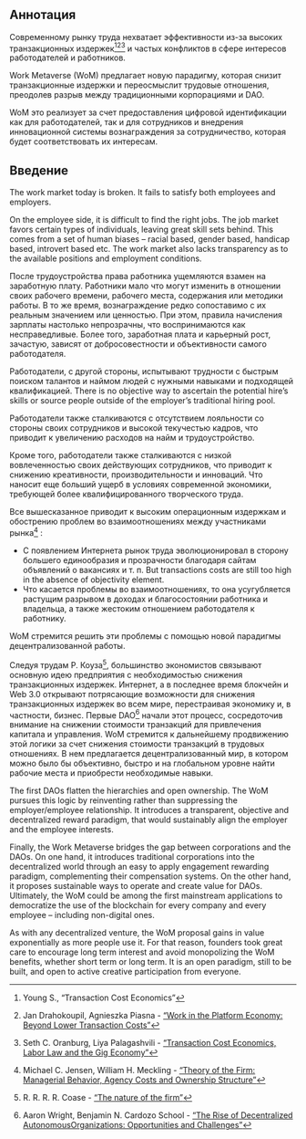 

## Аннотация

Современному рынку труда нехватает эффективности из-за высоких транзакционных издержек[^1][^2][^3] и частых конфликтов в сфере интересов работодателей и работников.

Work Metaverse (WoM) предлагает новую парадигму, которая снизит транзакционные издержки и переосмыслит трудовые отношения, преодолев разрыв между традиционными корпорациями и DAO.

WoM это реализует за счет предоставления цифровой идентификации как для работодателей, так и для сотрудников и внедрения инновационной системы вознаграждения за сотрудничество, которая будет соответствовать их интересам.

## Введение

The work market today is broken. It fails to satisfy both employees and employers.

On the employee side, it is difficult to find the right jobs. The job market favors certain types of individuals, leaving great skill sets behind. This comes from a set of human biases – racial based, gender based, handicap based, introvert based etc. The work market also lacks transparency as to the available positions and employment conditions.

После трудоустройства права работника ущемляются взамен на заработную плату. Работники мало что могут изменить в отношении своих рабочего времени, рабочего места, содержания или методики работы. В то же время, вознаграждение редко сопоставимо с их реальным значением или ценностью. При этом, правила начисления зарплаты настолько непрозрачны, что воспринимаются как несправедливые. Более того, заработная плата и карьерный рост, зачастую, зависят от добросовестности и объективности самого работодателя.

Работодатели, с другой стороны, испытывают трудности с быстрым поиском талантов и наймом людей с нужными навыками и подходящей квалификацией. There is no objective way to ascertain the potential hire’s skills or source people outside of the employer’s traditional hiring pool.

Работодатели также сталкиваются с отсутствием лояльности со стороны своих сотрудников и высокой текучестью кадров, что приводит к увеличению расходов на найм и трудоустройство.

Кроме того, работодатели также сталкиваются с низкой вовлеченностью своих действующих сотрудников, что приводит к снижению креативности, производительности и инноваций. Что наносит еще больший ущерб в условиях современной экономики, требующей более квалифицированного творческого труда.

Все вышесказанное приводит к высоким операционным издержкам и обострению проблем во взаимоотношениях между участниками рынка[^4] :

- С появлением Интернета рынок труда эволюционировал в сторону большего единообразия и прозрачности благодаря сайтам объявлений о вакансиях и т. п. But transactions costs are still too high in the absence of objectivity element.
- Что касается проблемы во взаимоотношениях, то она усугубляется растущим разрывом в доходах и благосостоянии работника и владельца, а также жестоким отношением работодателя к работнику.

WoM стремится решить эти проблемы с помощью новой парадигмы децентрализованной работы.

Следуя трудам Р. Коуза[^5], большинство экономистов связывают основную идею предприятия с необходимостью снижения транзакционных издержек. Интернет, а в последнее время блокчейн и Web 3.0 открывают потрясающие возможности для снижения транзакционных издержек во всем мире, перестраивая экономику и, в частности, бизнес. Первые DAO[^6] начали этот процесс, сосредоточив внимание на снижении стоимости транзакций для привлечения капитала и управления. WoM стремится к дальнейшему продвижению этой логики за счет снижения стоимости транзакций в трудовых отношениях. В нем предлагается децентрализованный мир, в котором можно было бы объективно, быстро и на глобальном уровне найти рабочие места и приобрести необходимые навыки.

The first DAOs flatten the hierarchies and open ownership. The WoM pursues this logic by reinventing rather than suppressing the employer/employee relationship. It introduces a transparent, objective and decentralized reward paradigm, that would sustainably align the employer and the employee interests.

Finally, the Work Metaverse bridges the gap between corporations and the DAOs. On one hand, it introduces traditional corporations into the decentralized world through an easy to apply engagement rewarding paradigm, complementing their compensation systems. On the other hand, it proposes sustainable ways to operate and create value for DAOs. Ultimately, the WoM could be among the first mainstream applications to democratize the use of the blockchain for every company and every employee – including non-digital ones.

As with any decentralized venture, the WoM proposal gains in value exponentially as more people use it. For that reason, founders took great care to encourage long term interest and avoid monopolizing the WoM benefits, whether short term or long term. It is an open paradigm, still to be built, and open to active creative participation from everyone.


[^1]: Young S., “Transaction Cost Economics”
[^2]: Jan Drahokoupil, Agnieszka Piasna - [“Work in the Platform Economy: Beyond Lower Transaction Costs”](https://www.intereconomics.eu/contents/year/2017/number/6/article/work-in-the-platform-economy-beyond-lower-transaction-costs.html)
[^3]: Seth C. Oranburg, Liya Palagashvili - [“Transaction Cost Economics, Labor Law and the Gig Economy”](https://dsc.duq.edu/cgi/viewcontent.cgi?article=1115&context=law-faculty-scholarship)
[^4]: Michael C. Jensen, William H. Meckling - [“Theory of the Firm: Managerial Behavior, Agency Costs and Ownership Structure”](https://www.academia.edu/download/37786595/jensen-meckling.pdf)
[^5]: R. R. R. R. Coase - [“The nature of the firm”](http://econdse.org/wp-content/uploads/2014/09/firm-coase.pdf)
[^6]: Aaron Wright, Benjamin N. Cardozo School - [“The Rise of Decentralized AutonomousOrganizations: Opportunities and Challenges”](https://stanford-jblp.pubpub.org/pub/rise-of-daos/release/1)

